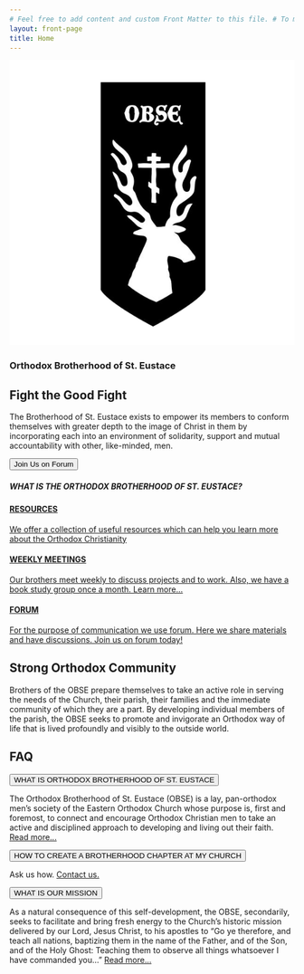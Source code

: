 ```yaml
--- 
# Feel free to add content and custom Front Matter to this file. # To modify the layout, see https://jekyllrb.com/docs/themes/#overriding-theme-defaults 
layout: front-page 
title: Home
---
```


<main>
	<!-- Hero Call-to-Action -->
	<div class="primary-call-to-action-wrapper">
			<div class="call-to-action-menu">
			<img id="obse-logo" src="assets/images/OBSE-logo.png">
			<h3 class="head-title">
			Orthodox Brotherhood of St. Eustace
		</h3> </div>
		<div class="primary-call-to-action">
			<div class="hero-call-to-action-container">
				<div id="image-01" class="call-to-action-image"></div>
				<div class="call-to-action-textbox-wrapper black">
					<div class="call-to-action-textbox">
						<div class="nav-spacer"></div>
						<h2 class="call-to-action-heading">Fight the Good Fight</h2>
						<p class="call-to-action-text">The Brotherhood of St. Eustace exists to empower its members to conform themselves with greater depth to the image of Christ in them by incorporating each into an environment of solidarity, support and mutual accountability with other, like-minded, men.</p>
						<div class="full-width flex-row justify-start">
							<a href="https://www.forum.steustace.com" target="_blank">
								<button class="call-to-action-button black hero-button">Join Us on Forum</button>
							</a>
						</div>
					</div>
				</div>
			</div>
		</div>
		<!-- Devider -->
		<div class="call-to-action-divider">
			<h5>
			WHAT IS THE ORTHODOX BROTHERHOOD OF ST. EUSTACE?
		</h5> </div>
	</div>
	<!-- Spacer -->
	<div class="five-spacer"></div>
	<!-- Cards -->
	<div class="front-page-card-area">
		<div class="front-page-card-wrapper">
			<div class="front-page-card-container">
				<a href="https://steustace.notion.site/Resources-13c139f6b94e45fdaf29639a68f87f91">
					<div class="front-page-card">
						<div class="front-page-card-image image-1"> </div>
						<div class="front-page-card-textbox-wrapper">
							<div class="front-page-card-textbox">
								<h4 class="front-page-card-title">RESOURCES</h4>
								<div class="front-page-card-text">
									<p>We offer a collection of useful resources which can help you learn more about the Orthodox Christianity</p>
								</div>
							</div>
						</div>
					</div>
				</a>
			</div>
			<div class="front-page-card-container">
				<a href="https://steustace.notion.site/Weekly-Meetings-748af30ef792498d9533482eee315a59">
					<div class="front-page-card">
						<div class="front-page-card-image image-2"> </div>
						<div class="front-page-card-textbox-wrapper">
							<div class="front-page-card-textbox">
								<h4 class="front-page-card-title">WEEKLY MEETINGS</h4>
								<div class="front-page-card-text">
									<p>Our brothers meet weekly to discuss projects and to work. Also, we have a book study group once a month. Learn more...</p>
								</div>
							</div>
						</div>
					</div>
				</a>
			</div>
      <div class="front-page-card-container">
				<a href="https://www.forum.steustace.com">
					<div class="front-page-card">
						<div class="front-page-card-image image-3"> </div>
						<div class="front-page-card-textbox-wrapper">
							<div class="front-page-card-textbox">
								<h4 class="front-page-card-title">FORUM</h4>
								<div class="front-page-card-text">
									<p>For the purpose of communication we use forum. Here we share materials and have discussions. Join us on forum today!</p>
								</div>
							</div>
						</div>
					</div>
				</a>
			</div>
			</div>
		</div>
		<!-- Spacer -->
		<div class="five-spacer"></div>
		<!-- Strong Orthodox Community -->
		<div class="custom-call-to-action">
			<div class="call-to-action-container secondary">
				<div class="call-to-action-textbox-wrapper">
					<div class="call-to-action-textbox">
						<h2 class="call-to-action-heading">Strong Orthodox Community</h2>
						<p class="call-to-action-text">Brothers of the OBSE prepare themselves to take an active role in serving the needs of the Church, their parish, their families and the immediate community of which they are a part. By developing individual members of the parish, the OBSE seeks to promote and invigorate an Orthodox way of life that is lived profoundly and visibly to the outside world.</p>
					</div>
				</div>
				<div id="image-01" class="call-to-action-image"></div>
			</div>
		</div>
		<!-- Spacer -->
		<div class="double-spacer"></div>
				<!-- Strong Orthodox Community -->
		<div class="custom-call-to-action">
			<div class="call-to-action-container secondary">
							<div id="image-01" class="call-to-action-image"></div>
				<div class="call-to-action-textbox-wrapper">
					<div class="call-to-action-textbox call-to-action-textbox-collapsible">
						<h2 class="call-to-action-heading">FAQ</h2>
							<div class="collapsible-wrapper">
							<div class="collapsible-wrapper-individual">
						<button type="button" class="collapsible"><i class="fa fa-angle-down"></i><div class="read-more-text">WHAT IS ORTHODOX BROTHERHOOD OF ST. EUSTACE</div></button>
	<div class="collapsible-content">
	<p>The Orthodox Brotherhood of St. Eustace (OBSE) is a lay, pan-orthodox men’s society of the Eastern Orthodox Church whose purpose is, first and foremost, to connect and encourage Orthodox Christian men to take an active and disciplined approach to developing and living out their faith. <a href="https://steustace.notion.site/About-a43cb9a1af3849b29a3bcedb2405b53c">Read more...</a></p>
	</div></div>
	<div class="collapsible-wrapper">
	<button type="button" class="collapsible"><i class="fa fa-angle-down"></i><div class="read-more-text">HOW TO CREATE A BROTHERHOOD CHAPTER AT MY CHURCH</div></button>
	<div class="collapsible-content">
	<p>Ask us how. <a href="https://steustace.notion.site/Contact-6738c0f8fee94b9aba519b2a01dfe5c5">Contact us.</a></p>
	</div></div>
	<div class="collapsible-wrapper"><button type="button" class="collapsible"><i class="fa fa-angle-down"></i><div class="read-more-text">WHAT IS OUR MISSION</div></button>
	<div class="collapsible-content">
	<p>As a natural consequence of this self-development, the OBSE, secondarily, seeks to facilitate and bring fresh energy to the Church’s historic mission delivered by our Lord, Jesus Christ, to his apostles to “Go ye therefore, and teach all nations, baptizing them in the name of the Father, and of the Son, and of the Holy Ghost: Teaching them to observe all things whatsoever I have commanded you…” <a href="https://steustace.notion.site/About-a43cb9a1af3849b29a3bcedb2405b53c">Read more...</a></p>
	</div></div>
				</div></div>
				</div>
			</div>
		</div>
		<!-- Spacer -->
		<div class="double-spacer"></div>
</main>
